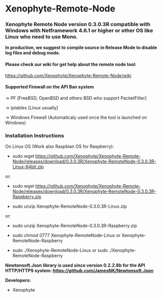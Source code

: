 # Xenophyte-Remote-Node
<h3>Xenophyte Remote Node version 0.3.0.3R compatible with Windows with Netframework 4.6.1 or higher or other OS like Linux who need to use Mono.</h3>

**In production, we suggest to compile source in Release Mode to disable log files and debug mode.**

<h4>Please check our wiki for get help about the remote node tool:</h4>

https://github.com/Xenophyte/Xenophyte-Remote-Node/wiki

<h4>Supported Firewall on the API Ban system</h4>

-> PF [FreeBSD, OpenBSD and others BSD who support PacketFilter]

-> iptables [Linux usually]

-> Windows Firewall (Automaticaly used once the tool is launched on Windows)

<h3>Installation Instructions</h3>

On Linux OS (Work also Raspbian OS for Raspberry):

- sudo wget https://github.com/Xenophyte/Xenophyte-Remote-Node/releases/download/0.3.0.3R/Xenophyte-RemoteNode-0.3.0.3R-Linux-64bit.zip

or:

- sudo wget https://github.com/Xenophyte/Xenophyte-Remote-Node/releases/download/0.3.0.3R/Xenophyte-RemoteNode-0.3.0.3R-Raspberry.zip

- sudo unzip Xenophyte-RemoteNode-0.3.0.3R-Linux.zip

or:

- sudo unzip Xenophyte-RemoteNode-0.3.0.3R-Raspberry.zip

- sudo chmod 0777 Xenophyte-RemoteNode-Linux or Xenophyte-RemoteNode-Raspberry

- sudo ./Xenophyte-RemoteNode-Linux or sudo ./Xenophyte-RemoteNode-Raspberry

**Newtonsoft.Json library is used since version 0.2.2.8b for the API HTTP/HTTPS system: https://github.com/JamesNK/Newtonsoft.Json**

**Developers:**

- Xenophyte 
